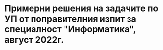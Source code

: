 # Примерни решения на задачите по УП от поправителния изпит за специалност "Информатика", август 2022г.
